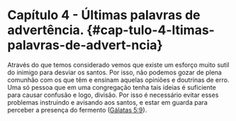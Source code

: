 # Capítulo 4 - Últimas palavras de advertência. {#cap-tulo-4-ltimas-palavras-de-advert-ncia}

Através do que temos considerado vemos que existe um esforço muito sutil do inimigo para desviar os santos. Por isso, não podemos gozar de plena comunhão com os que têm e ensinam aquelas opiniões e doutrinas de erro. Uma só pessoa que em uma congregação tenha tais ideias é suficiente para causar confusão e logo, divisão. Por isso é necessário evitar esses problemas instruindo e avisando aos santos, e estar em guarda para perceber a presença do fermento ([Gálatas 5:9](http://bibliaonline.com.br/acf/gl/5/9)).